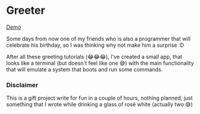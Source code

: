# Greeter
[Demo](https://greeter-3b039.web.app/)


Some days from now one of my friends who is also a programmer that will celebrate his birthday, so I was thinking why not make him a surprise :D 

After all these greeting tutorials (😂😂😂), I've created a small app, that looks like a terminal (but doesn't feel like one 😅) with the main 
functionality that will emulate a system that boots and run some commands.

### Disclaimer
This is a gift project write for fun in a couple of hours, nothing planned, just something that I wrote while drinking a glass of rosé white (actually two 😅)
